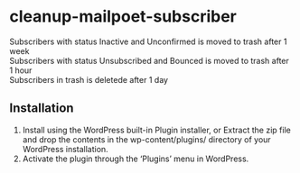 # cleanup-mailpoet-subscriber
Subscribers with status Inactive and Unconfirmed is moved to trash after 1 week  
Subscribers with status Unsubscribed and Bounced is moved to trash after 1 hour  
Subscribers in trash is deletede after 1 day

## Installation
1. Install using the WordPress built-in Plugin installer, or Extract the zip file and drop the contents in the wp-content/plugins/ directory of your WordPress installation.
2. Activate the plugin through the ‘Plugins’ menu in WordPress.
